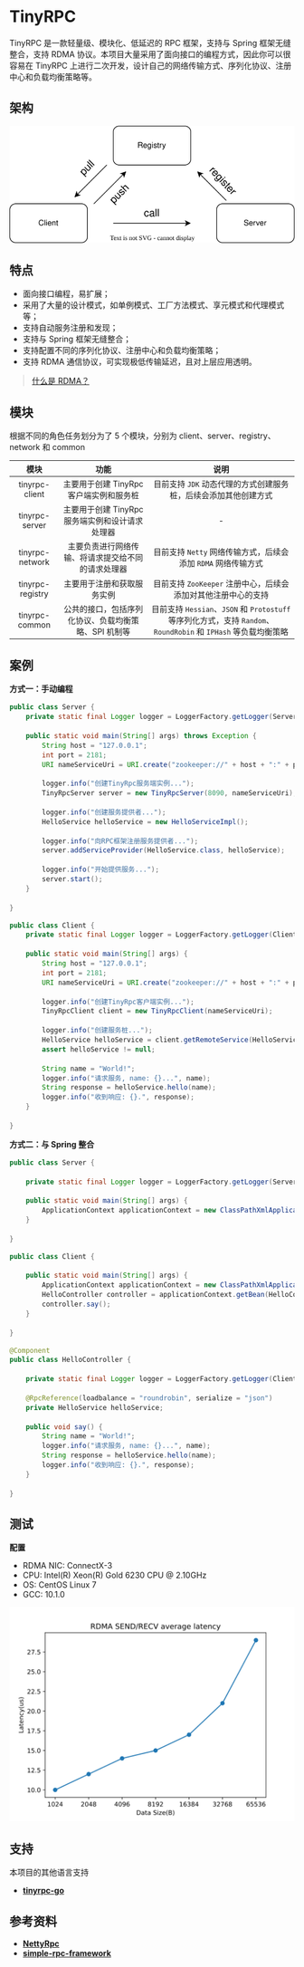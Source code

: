 # TinyRPC

TinyRPC 是一款轻量级、模块化、低延迟的 RPC 框架，支持与 Spring 框架无缝整合，支持 RDMA 协议。本项目大量采用了面向接口的编程方式，因此你可以很容易在 TinyRPC 上进行二次开发，设计自己的网络传输方式、序列化协议、注册中心和负载均衡策略等。



## 架构

![registry](./img/registry.svg)



## 特点

- 面向接口编程，易扩展；
- 采用了大量的设计模式，如单例模式、工厂方法模式、享元模式和代理模式等；
- 支持自动服务注册和发现；
- 支持与 Spring 框架无缝整合；
- 支持配置不同的序列化协议、注册中心和负载均衡策略；
- 支持 RDMA 通信协议，可实现极低传输延迟，且对上层应用透明。

> [什么是 RDMA？](https://www.fibermall.com/blog/what-is-rdma.htm)



## 模块

根据不同的角色任务划分为了 5 个模块，分别为 client、server、registry、network 和 common

|       模块       |                         功能                         |                             说明                             |
| :--------------: | :--------------------------------------------------: | :----------------------------------------------------------: |
|  tinyrpc-client  |       主要用于创建 TinyRpc 客户端实例和服务桩        | 目前支持 `JDK` 动态代理的方式创建服务桩，后续会添加其他创建方式 |
|  tinyrpc-server  |   主要用于创建 TinyRpc 服务端实例和设计请求处理器    |                              -                               |
| tinyrpc-network  |  主要负责进行网络传输、将请求提交给不同的请求处理器  | 目前支持 `Netty` 网络传输方式，后续会添加 `RDMA` 网络传输方式 |
| tinyrpc-registry |              主要用于注册和获取服务实例              | 目前支持 `ZooKeeper` 注册中心，后续会添加对其他注册中心的支持 |
|  tinyrpc-common  | 公共的接口，包括序列化协议、负载均衡策略、SPI 机制等 | 目前支持 `Hessian`、`JSON` 和 `Protostuff` 等序列化方式，支持 `Random`、`RoundRobin` 和 `IPHash` 等负载均衡策略 |



## 案例

**方式一：手动编程**

```java
public class Server {
    private static final Logger logger = LoggerFactory.getLogger(Server.class);

    public static void main(String[] args) throws Exception {
        String host = "127.0.0.1";
        int port = 2181;
        URI nameServiceUri = URI.create("zookeeper://" + host + ":" + port);

        logger.info("创建TinyRpc服务端实例...");
        TinyRpcServer server = new TinyRpcServer(8090, nameServiceUri);

        logger.info("创建服务提供者...");
        HelloService helloService = new HelloServiceImpl();

        logger.info("向RPC框架注册服务提供者...");
        server.addServiceProvider(HelloService.class, helloService);

        logger.info("开始提供服务...");
        server.start();
    }

}
```

```java
public class Client {
    private static final Logger logger = LoggerFactory.getLogger(Client.class);

    public static void main(String[] args) {
        String host = "127.0.0.1";
        int port = 2181;
        URI nameServiceUri = URI.create("zookeeper://" + host + ":" + port);

        logger.info("创建TinyRpc客户端实例...");
        TinyRpcClient client = new TinyRpcClient(nameServiceUri);

        logger.info("创建服务桩...");
        HelloService helloService = client.getRemoteService(HelloService.class, new RoundRobinLoadBalancer(), new JsonSerializer());
        assert helloService != null;

        String name = "World!";
        logger.info("请求服务, name: {}...", name);
        String response = helloService.hello(name);
        logger.info("收到响应: {}.", response);
    }

}
```

**方式二：与 Spring 整合**

```java
public class Server {

    private static final Logger logger = LoggerFactory.getLogger(Server.class);

    public static void main(String[] args) {
        ApplicationContext applicationContext = new ClassPathXmlApplicationContext("spring-server.xml");
    }

}
```

```java
public class Client {

    public static void main(String[] args) {
        ApplicationContext applicationContext = new ClassPathXmlApplicationContext("spring-client.xml");
        HelloController controller = applicationContext.getBean(HelloController.class);
        controller.say();
    }

}
```

```java
@Component
public class HelloController {

    private static final Logger logger = LoggerFactory.getLogger(Client.class);

    @RpcReference(loadbalance = "roundrobin", serialize = "json")
    private HelloService helloService;

    public void say() {
        String name = "World!";
        logger.info("请求服务, name: {}...", name);
        String response = helloService.hello(name);
        logger.info("收到响应: {}.", response);
    }

}
```



## 测试

**配置**

- RDMA NIC: ConnectX-3
- CPU: Intel(R) Xeon(R) Gold 6230 CPU @ 2.10GHz 
- OS: CentOS Linux 7
- GCC: 10.1.0

![rdma_rpc_latency](./img/rdma_rpc_latency.svg)



## 支持

本项目的其他语言支持

- **[tinyrpc-go](https://github.com/yj8023xx/tinyrpc-go)**



## 参考资料

- **[NettyRpc](https://github.com/luxiaoxun/NettyRpc)**
- **[simple-rpc-framework](https://github.com/liyue2008/simple-rpc-framework)**

